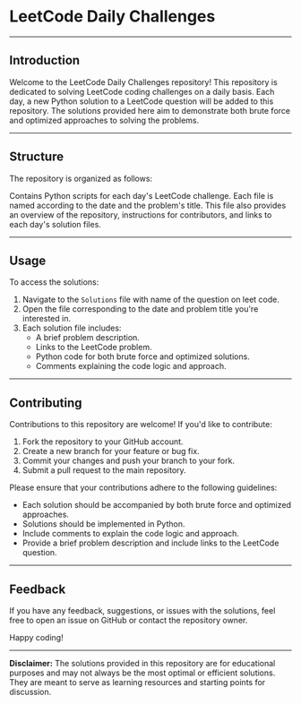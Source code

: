 # LeetCode Daily Challenges

---

## Introduction

Welcome to the LeetCode Daily Challenges repository! This repository is dedicated to solving LeetCode coding challenges on a daily basis. Each day, a new Python solution to a LeetCode question will be added to this repository. The solutions provided here aim to demonstrate both brute force and optimized approaches to solving the problems.

---

## Structure

The repository is organized as follows:

Contains Python scripts for each day's LeetCode challenge. Each file is named according to the date and the problem's title. This file also provides an overview of the repository, instructions for contributors, and links to each day's solution files.

---

## Usage

To access the solutions:

1. Navigate to the `Solutions` file with name of the question on leet code.
2. Open the file corresponding to the date and problem title you're interested in.
3. Each solution file includes:
   - A brief problem description.
   - Links to the LeetCode problem.
   - Python code for both brute force and optimized solutions.
   - Comments explaining the code logic and approach.

---

## Contributing

Contributions to this repository are welcome! If you'd like to contribute:

1. Fork the repository to your GitHub account.
2. Create a new branch for your feature or bug fix.
3. Commit your changes and push your branch to your fork.
4. Submit a pull request to the main repository.

Please ensure that your contributions adhere to the following guidelines:

- Each solution should be accompanied by both brute force and optimized approaches.
- Solutions should be implemented in Python.
- Include comments to explain the code logic and approach.
- Provide a brief problem description and include links to the LeetCode question.

---

## Feedback

If you have any feedback, suggestions, or issues with the solutions, feel free to open an issue on GitHub or contact the repository owner.

Happy coding!

---

**Disclaimer:** The solutions provided in this repository are for educational purposes and may not always be the most optimal or efficient solutions. They are meant to serve as learning resources and starting points for discussion.
